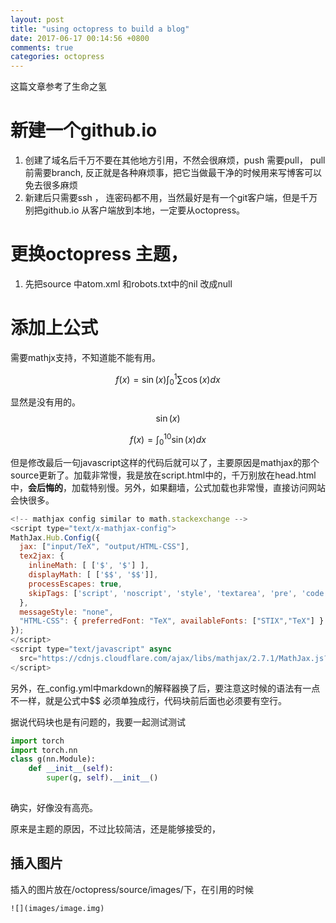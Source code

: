 ```yaml
---
layout: post
title: "using octopress to build a blog"
date: 2017-06-17 00:14:56 +0800
comments: true
categories: octopress
---
```


这篇文章参考了生命之氢

[reference]: http://shengmingzhiqing.com/blog/octopress-lean-modification-1.html/ "生命之氢"
[reference]: http://shengmingzhiqing.com/blog/octopress-lean-modification-1.html/ " reference from here"

# 新建一个github.io

1. 创建了域名后千万不要在其他地方引用，不然会很麻烦，push 需要pull， pull 前需要branch, 反正就是各种麻烦事，把它当做最干净的时候用来写博客可以免去很多麻烦
2. 新建后只需要ssh ， 连密码都不用，当然最好是有一个git客户端，但是千万别把github.io 从客户端放到本地，一定要从octopress。



# 更换octopress 主题，

1. 先把source 中atom.xml 和robots.txt中的nil 改成null



# 添加上公式

需要mathjx支持，不知道能不能有用。



$$
f(x) = \sin(x)\int_0^1\sum \cos(x)dx
$$



显然是没有用的。$$\sin(x)$$

$$f(x) = \int^10_0\sin(x)dx$$

但是修改最后一句javascript这样的代码后就可以了，主要原因是mathjax的那个source更新了。加载非常慢，我是放在script.html中的，千万别放在head.html中，**会后悔的**，加载特别慢。另外，如果翻墙，公式加载也非常慢，直接访问网站会快很多。



~~~Javascript
<!-- mathjax config similar to math.stackexchange -->
<script type="text/x-mathjax-config">
MathJax.Hub.Config({
  jax: ["input/TeX", "output/HTML-CSS"],
  tex2jax: {
    inlineMath: [ ['$', '$'] ],
    displayMath: [ ['$$', '$$']],
    processEscapes: true,
    skipTags: ['script', 'noscript', 'style', 'textarea', 'pre', 'code']
  },
  messageStyle: "none",
  "HTML-CSS": { preferredFont: "TeX", availableFonts: ["STIX","TeX"] }
});
</script>
<script type="text/javascript" async
  src="https://cdnjs.cloudflare.com/ajax/libs/mathjax/2.7.1/MathJax.js?config=TeX-MML-AM_CHTML">
</script>
~~~



另外，在_config.yml中markdown的解释器换了后，要注意这时候的语法有一点不一样，就是公式中$$ 必须单独成行，代码块前后面也必须要有空行。

据说代码块也是有问题的，我要一起测试测试



~~~python
import torch
import torch.nn
class g(nn.Module):
    def __init__(self):
        super(g, self).__init__()
        
~~~



确实，好像没有高亮。

原来是主题的原因，不过比较简洁，还是能够接受的，

## 插入图片

插入的图片放在/octopress/source/images/下，在引用的时候

~~~
![](images/image.img)
~~~

